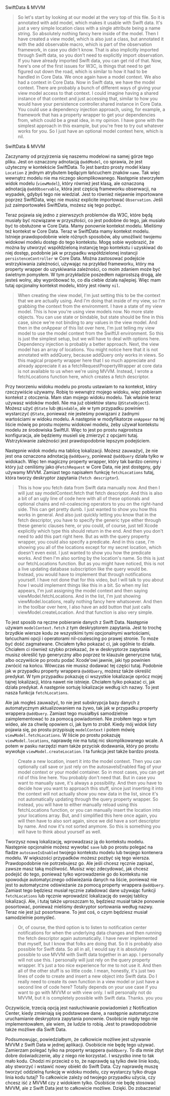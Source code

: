 SwiftData & MVVM 

> So let's start by looking at our model at the very top of this file. So it is annotated with add model, which makes it usable with Swift data. It's just a very simple location class with a single attribute being a name string. So absolutely nothing fancy here inside of the model. Then I have created a view model, which is also just a class, but annotated it with the add observable macro, which is part of the observation framework, in case you didn't know. That is also implicitly imported through Swift data, so you don't need to explicitly import observation. If you have already imported Swift data, you can get rid of that. Now, here's one of the first issues for W3C, is things that need to get figured out down the road, which is similar to how it had to be handled in Core Data. We once again have a model context. We also had a context in Core Data. Now in Swift data, we have the model context. There are probably a bunch of different ways of giving your view model access to that context. I could imagine having a shared instance of that context and just accessing that, similar to how you would have your persistence controller.shared instance in Core Data. You could use a dependency injection approach, using, for example, a framework that has a property wrapper to get your dependencies from, which could be a great idea, in my opinion. I have gone with the simplest approach in this example, but you're free to try out whatever works for you. So I just have an optional model context here, which is nil. 

SwiftData & MVVM

Zaczynamy od przyjrzenia się naszemu modelowi na samej górze tego pliku. Jest on oznaczony adnotacją `@addModel`, co sprawia, że jest użyteczny w kontekście SwiftData. To jest bardzo prosty model klasy `Location` z jednym atrybutem będącym łańcuchem znaków `name`. Tak więc wewnątrz modelu nie ma niczego skomplikowanego. Następnie stworzyłem widok modelu (`viewModel`), który również jest klasą, ale oznaczoną adnotacją `@addObservable`, która jest częścią frameworku obserwacji, na wypadek, gdybyś tego nie wiedział. Jest to również niejawnie importowane poprzez SwiftData, więc nie musisz explicite importować `Observation`. Jeśli już zaimportowałeś SwiftData, możesz się tego pozbyć.

Teraz pojawia się jedno z pierwszych problemów dla W3C, które będą musiały być rozwiązane w przyszłości, co jest podobne do tego, jak musiało być to obsłużone w Core Data. Mamy ponownie kontekst modelu. Mieliśmy też kontekst w Core Data. Teraz w SwiftData mamy kontekst modelu. Istnieje prawdopodobnie wiele różnych sposobów, aby umożliwić twojemu widokowi modelu dostęp do tego kontekstu. Mogę sobie wyobrazić, że można by utworzyć współdzieloną instancję tego kontekstu i uzyskiwać do niej dostęp, podobnie jak w przypadku współdzielonej instancji `persistenceController` w Core Data. Można zastosować podejście wstrzykiwania zależności, używając na przykład frameworku, który ma property wrapper do uzyskiwania zależności, co moim zdaniem może być świetnym pomysłem. W tym przykładzie poszedłem najprostszą drogą, ale jesteś wolny, aby wypróbować to, co dla ciebie działa najlepiej. Więc mam tutaj opcjonalny kontekst modelu, który jest równy `nil`.

> When creating the view model, I'm just setting this to be the context that we are actually using. And I'm doing that inside of my view, so I'm grabbing the context from the environment. I have a state of my view model. This is how you're using view models now. No more state objects. You can use state or bindable, but state should be fine in this case, since we're not binding to any values in the view model. And then in the onAppear of this list over here, I'm just telling my view model to use the model context from the SwiftUI environment. So this is just the simplest setup, but we will have to deal with options here. Dependency injection is probably a better approach. Next, the view model has an array of locations. You might notice here that it is not annotated with addQuery, because addQuery only works in views. So this magical property wrapper here that I so much appreciate and already appreciate it as a fetchRequestPropertyWrapper at core data is not available to us when we're using MVVM. Instead, I wrote a fetchLocations function here, which creates a fetch descriptor. 

Przy tworzeniu widoku modelu po prostu ustawiam to na kontekst, który rzeczywiście używamy. Robię to wewnątrz mojego widoku, więc pobieram kontekst z otoczenia. Mam stan mojego widoku modelu. Tak właśnie teraz używasz widoków modeli. Nie ma już obiektów stanu (`@StateObject`). Możesz użyć `@State` lub `@Bindable`, ale w tym przypadku powinien wystarczyć `@State`, ponieważ nie jesteśmy powiązani z żadnymi wartościami w widoku modelu. A następnie w modyfikatorze `onAppear` na tej liście mówię po prostu mojemu widokowi modelu, żeby używał kontekstu modelu ze środowiska SwiftUI. Więc to jest po prostu najprostsza konfiguracja, ale będziemy musieli się zmierzyć z opcjami tutaj. Wstrzykiwanie zależności jest prawdopodobnie lepszym podejściem.

Następnie widok modelu ma tablicę lokalizacji. Możesz zauważyć, że nie jest ona oznaczona adnotacją `@addQuery`, ponieważ `@addQuery` działa tylko w widokach. Więc ten magiczny property wrapper, który tak bardzo cenimy i który już ceniliśmy jako `@FetchRequest` w Core Data, nie jest dostępny, gdy używamy MVVM. Zamiast tego napisałem funkcję `fetchLocations` tutaj, która tworzy deskryptor zapytania (`fetch descriptor`).

> This is how you fetch data from Swift data manually now. And then I will just say modelContext.fetch that fetch descriptor. And this is also a bit of an ugly line of code here with all of these optionals and optional chains and nil-coalescing operators to you on the right-hand side. This can get pretty dumb. I just wanted to show you how this works in general. And also just quickly letting you know that in the fetch descriptor, you have to specify the generic type either through these generic clauses here, or you could, of course, just tell Xcode explicitly which type this should return in the end. And then you don't need to add this part right here. But as with the query property wrapper, you could also specify a predicate. And in this case, I'm showing you all of the locations except for my secret location, which doesn't even exist. I just wanted to show you how the predicate works. And then I'm also sorting by the location's name. So this is just our fetchLocations function. But as you might have noticed, this is not a live updating database subscription like the query would be. Instead, you would have to implement that through notifications yourself. I have not done that for this video, but I will talk to you about how I would implement things like this in a bit. So when my list appears, I'm just assigning the model context and then saying viewModel.fetchLocations. And in the list, I'm just showing viewModel.locations, really nothing fancy here whatsoever. And then in the toolbar over here, I also have an add button that just calls viewModel.createLocation. And that function is also very simple. 

To jest sposób na ręczne pobieranie danych z Swift Data. Następnie używam `modelContext.fetch` z tym deskryptorem zapytania. Jest to trochę brzydkie wiersze kodu ze wszystkimi tymi opcjonalnymi wartościami, łańcuchami opcji i operatorami nil-coalescing po prawej stronie. To może być dość zagmatwane. Chciałem tylko pokazać ci, jak ogólnie to działa. Chciałem ci również szybko przekazać, że w deskryptorze zapytania musisz określić typ generyczny albo poprzez te klauzule generyczne tutaj, albo oczywiście po prostu podać Xcode'owi jawnie, jaki typ powinien zwrócić na końcu. Wówczas nie musisz dodawać tej części tutaj. Podobnie jak w przypadku property wrappera `@addQuery`, możesz także określić predykat. W tym przypadku pokazuję ci wszystkie lokalizacje oprócz mojej tajnej lokalizacji, która nawet nie istnieje. Chciałem tylko pokazać ci, jak działa predykat. A następnie sortuję lokalizacje według ich nazwy. To jest nasza funkcja `fetchLocations`.

Ale jak mogłeś zauważyć, to nie jest subskrypcja bazy danych z automatycznym aktualizowaniem na żywo, tak jak w przypadku property wrappera `@addQuery`. Zamiast tego musiałbyś samodzielnie zaimplementować to za pomocą powiadomień. Nie zrobiłem tego w tym wideo, ale za chwilę opowiem ci, jak bym to zrobił. Kiedy mój widok listy pojawia się, po prostu przypisuję `modelContext` i potem mówię `viewModel.fetchLocations`. W liście po prostu pokazuję `viewModel.locations`, naprawdę nie ma tutaj nic skomplikowanego wcale. A potem w pasku narzędzi mam także przycisk dodawania, który po prostu wywołuje `viewModel.createLocation`. I ta funkcja jest także bardzo prosta.

> Create a new location, insert it into the model context. Then you can optionally call save or just rely on the autosaveIsEnabled flag of your model context or your model container. So in most cases, you can get rid of this line here. You probably don't need that. But in case you want to manually save, it's always a possibility. And then you have to decide how you want to approach this stuff, since just inserting it into the context will not actually show you new data in the list, since it's not automatically updating through the query property wrapper. So instead, you will have to either manually reload using this fetchLocations function, or you can manually insert the location into your locations array. But, and I simplified this here once again, you will then have to also sort again, since we did have a sort descriptor by name. And now it's not sorted anymore. So this is something you will have to think about yourself as well. 

Tworzysz nową lokalizację, wprowadzasz ją do kontekstu modelu. Następnie opcjonalnie możesz wywołać `save` lub po prostu polegać na fladze `autosaveIsEnabled` twojego kontekstu modelu lub twojego kontenera modelu. W większości przypadków możesz pozbyć się tego wiersza. Prawdopodobnie nie potrzebujesz go. Ale jeśli chcesz ręcznie zapisać, zawsze masz taką możliwość. Musisz więc zdecydować, jak chcesz podejść do tego, ponieważ tylko wprowadzenie go do kontekstu nie spowoduje automatycznego odświeżania danych na liście, ponieważ nie jest to automatyczne odświeżanie za pomocą property wrappera `@addQuery`. Zamiast tego będziesz musiał ręcznie załadować dane używając funkcji `fetchLocations` lub ręcznie wprowadzić lokalizację do swojej tablicy lokalizacji. Ale, i tutaj także uproszczam to, będziesz musiał także ponownie posortować, ponieważ mieliśmy deskryptor sortowania według nazwy. Teraz nie jest już posortowane. To jest coś, o czym będziesz musiał samodzielnie pomyśleć.

> Or, of course, the third option is to listen to notification center notifications for when the underlying data changes and then running the fetch descriptor again automatically. I have never implemented that myself, but I know that folks are doing that. So it is probably also possible for Swift data. So all in all, I would say it is absolutely possible to use MVVM with Swift data together in an app. I personally will not use this. I personally will just rely on the query property wrapper. It's just a too nice experience for me to not use it. And then all of the other stuff is so little code. I mean, honestly, it's just two lines of code to create and insert a new object into Swift data. Do I really need to create its own function in a view model or just have a second line of code here? Totally depends on your use case if you want to go with MVVM or with view only. I will personally not do MVVM, but it is completely possible with Swift data. Thanks. you you

Oczywiście, trzecią opcją jest nasłuchiwanie powiadomień z Notification Center, kiedy zmieniają się podstawowe dane, a następnie automatyczne uruchamianie deskryptora zapytania ponownie. Osobiście nigdy tego nie implementowałem, ale wiem, że ludzie to robią. Jest to prawdopodobnie także możliwe dla Swift Data.

Podsumowując, powiedziałbym, że całkowicie możliwe jest używanie MVVM z Swift Data w jednej aplikacji. Osobiście nie będę tego używać. Zamierzam polegać tylko na property wrappera `@addQuery`. To dla mnie zbyt dobre doświadczenie, aby z niego nie korzystać. I wszystko inne to tak mało kodu. Chodzi mi przecież o to, że naprawdę są tylko dwie linie kodu, aby stworzyć i wstawić nowy obiekt do Swift Data. Czy naprawdę muszę tworzyć oddzielną funkcję w widoku modelu, czy wystarczy tylko druga linia kodu tutaj? To całkowicie zależy od twojego przypadku użycia, czy chcesz iść z MVVM czy z widokiem tylko. Osobiście nie będę stosować MVVM, ale z Swift Data jest to całkowicie możliwe. Dzięki. Do zobaczenia!